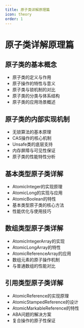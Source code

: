```yaml
---
title: 原子类详解原理篇
icon: theory
order: 1
---
```


# 原子类详解原理篇

## 原子类的基本概念

- 原子类的定义与作用
- 原子操作的特性与意义
- 原子类与锁机制的对比
- 原子类的分类与体系结构
- 原子类的应用场景概述

## 原子类的内部实现机制

- 无锁算法的基本原理
- CAS操作的核心机制
- Unsafe类的底层支持
- 内存屏障与可见性保证
- 原子类的性能特性分析

## 基本类型原子类详解

- AtomicInteger的实现原理
- AtomicLong的实现与应用
- AtomicBoolean的特性
- 基本类型原子类的核心方法
- 性能优化与使用技巧

## 数组类型原子类详解

- AtomicIntegerArray的实现
- AtomicLongArray的特性
- AtomicReferenceArray的应用
- 数组元素的原子操作机制
- 与普通数组的性能对比

## 引用类型原子类详解

- AtomicReference的实现原理
- AtomicStampedReference的设计
- AtomicMarkableReference的特性
- ABA问题的解决方案
- 复合操作的原子性保证
